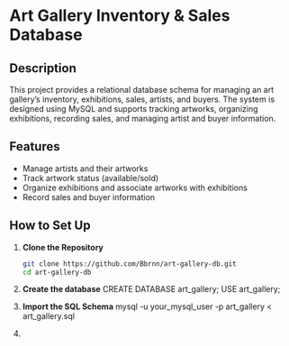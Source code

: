 # Art Gallery Inventory & Sales Database

## Description
This project provides a relational database schema for managing an art gallery’s inventory, exhibitions, sales, artists, and buyers. The system is designed using MySQL and supports tracking artworks, organizing exhibitions, recording sales, and managing artist and buyer information.

## Features
- Manage artists and their artworks
- Track artwork status (available/sold)
- Organize exhibitions and associate artworks with exhibitions
- Record sales and buyer information

## How to Set Up

1. **Clone the Repository**
   ```sh
   git clone https://github.com/Bbrnn/art-gallery-db.git
   cd art-gallery-db

2. **Create the database**
   CREATE DATABASE art_gallery;
   USE art_gallery;

3. **Import the SQL Schema**
   mysql -u your_mysql_user -p art_gallery < art_gallery.sql

4. 
   
